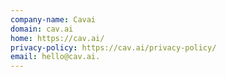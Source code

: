 ```yaml
---
company-name: Cavai
domain: cav.ai
home: https://cav.ai/
privacy-policy: https://cav.ai/privacy-policy/
email: hello@cav.ai.
---
```





